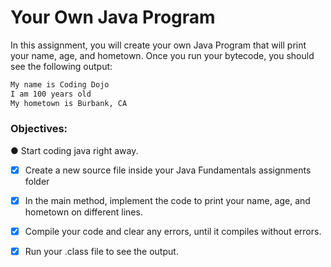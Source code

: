 # Your Own Java Program

In this assignment, you will create your own Java Program that will print your name, age, and hometown. Once you run your bytecode, you should see the following output:
```md
My name is Coding Dojo
I am 100 years old
My hometown is Burbank, CA
````

### Objectives:
● Start coding java right away.

- [x] Create a new source file inside your Java Fundamentals assignments folder

- [x] In the main method, implement the code to print your name, age, and hometown on different lines.

- [x] Compile your code and clear any errors, until it compiles without errors.

- [x] Run your .class file to see the output.